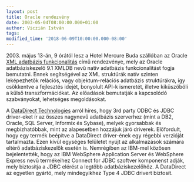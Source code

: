 ```yaml
---
layout: post
title: Oracle rendezvény
date: 2003-05-04T08:00:00.000+01:00
author: Viczián István
tags:
modified_time: '2018-06-09T10:00:00.000-08:00'
---
```


2003\. május 13-án, 9 órától lesz a Hotel Mercure Buda szállóban az
Oracle [XML adatbázis
funkcionalitás](http://www.oracle.com/webapps/events/EventsDetail.jsp?p_eventId=10164&src=1411394&src=1411394&Act=32)
című rendezvénye, mely az Oracle adatbáziskezelő 9.1 XMLDB nevű natív
adatbázis funkcionalitást fogja bemutatni. Ennek segítségével az XML
struktúrák natív szinten leképezhetők relációs, vagy objektum-relációs
adatbázis struktúrákra, így csökkentve a fejlesztés idejét, bonyolult
API-k ismeretét, illetve kiküszöböli a külső transzformációkat. Az
előadások bemutatják a kapcsolódó szabványokat, lehetséges megoldásokat.

A [DataDirect
Technologies](https://www.progress.com/datadirect-connectors) arról
híres, hogy 3rd party ODBC és JDBC driver-eket ír az összes nagynevű
adatbázis szerverhez (mint a DB2, Oracle, SQL Server, Informix és
Sybase), melyek gyorsabbak és megbízhatóbbak, mint az alapesetben
hozzájuk járó driverek. Előfordult, hogy egy termék beépítve a
DataDirect driver-ének egy régebbi verzióját tartalmazta. Ezen kívül
egységes felületet nyújt az alkalmazások számára eltérő adatbáziskezelők
esetén is. Nemrégiben az IBM-mel közösen bejelentették, hogy az IBM
WebSphere Application Server és WebSphere Express nevű termékeihez
Connect for JDBC szoftver komponenst adják, mely biztosítja a JDBC
elérést a legtöbb adatbáziskezelőhöz. A DataDirect az egyetlen gyártó,
mely mindegyikhez Type 4 JDBC drivert biztosít.
